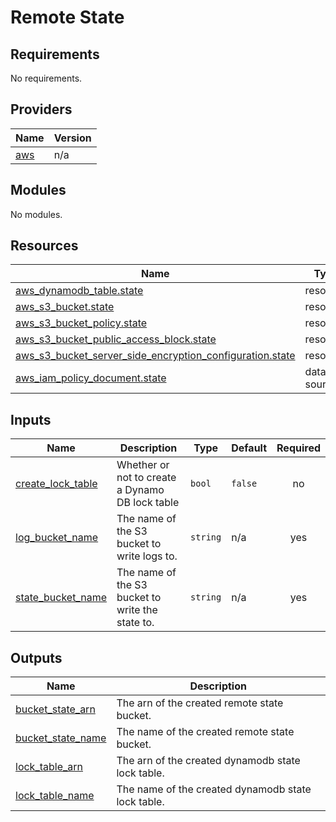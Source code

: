 # Remote State

<!-- BEGIN_TF_DOCS -->
## Requirements

No requirements.

## Providers

| Name | Version |
|------|---------|
| <a name="provider_aws"></a> [aws](#provider\_aws) | n/a |

## Modules

No modules.

## Resources

| Name | Type |
|------|------|
| [aws_dynamodb_table.state](https://registry.terraform.io/providers/hashicorp/aws/latest/docs/resources/dynamodb_table) | resource |
| [aws_s3_bucket.state](https://registry.terraform.io/providers/hashicorp/aws/latest/docs/resources/s3_bucket) | resource |
| [aws_s3_bucket_policy.state](https://registry.terraform.io/providers/hashicorp/aws/latest/docs/resources/s3_bucket_policy) | resource |
| [aws_s3_bucket_public_access_block.state](https://registry.terraform.io/providers/hashicorp/aws/latest/docs/resources/s3_bucket_public_access_block) | resource |
| [aws_s3_bucket_server_side_encryption_configuration.state](https://registry.terraform.io/providers/hashicorp/aws/latest/docs/resources/s3_bucket_server_side_encryption_configuration) | resource |
| [aws_iam_policy_document.state](https://registry.terraform.io/providers/hashicorp/aws/latest/docs/data-sources/iam_policy_document) | data source |

## Inputs

| Name | Description | Type | Default | Required |
|------|-------------|------|---------|:--------:|
| <a name="input_create_lock_table"></a> [create\_lock\_table](#input\_create\_lock\_table) | Whether or not to create a Dynamo DB lock table | `bool` | `false` | no |
| <a name="input_log_bucket_name"></a> [log\_bucket\_name](#input\_log\_bucket\_name) | The name of the S3 bucket to write logs to. | `string` | n/a | yes |
| <a name="input_state_bucket_name"></a> [state\_bucket\_name](#input\_state\_bucket\_name) | The name of the S3 bucket to write the state to. | `string` | n/a | yes |

## Outputs

| Name | Description |
|------|-------------|
| <a name="output_bucket_state_arn"></a> [bucket\_state\_arn](#output\_bucket\_state\_arn) | The arn of the created remote state bucket. |
| <a name="output_bucket_state_name"></a> [bucket\_state\_name](#output\_bucket\_state\_name) | The name of the created remote state bucket. |
| <a name="output_lock_table_arn"></a> [lock\_table\_arn](#output\_lock\_table\_arn) | The arn of the created dynamodb state lock table. |
| <a name="output_lock_table_name"></a> [lock\_table\_name](#output\_lock\_table\_name) | The name of the created dynamodb state lock table. |
<!-- END_TF_DOCS -->
